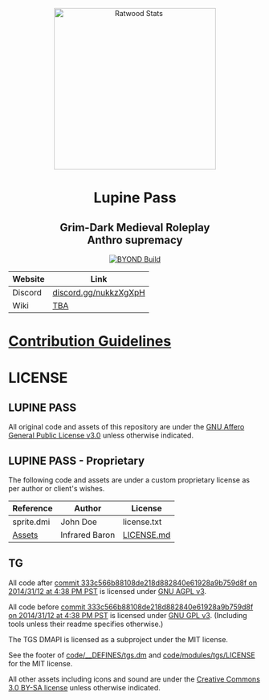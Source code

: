 
<p align="center">
 <img width="322px" src="https://i.postimg.cc/gJ3yV0Jv/ageofpsydon.png" align="center" alt="Ratwood Stats" />
 <h1 align="center">Lupine Pass</h1>
 <h2 align="center">Grim-Dark Medieval Roleplay<br>Anthro supremacy</h2>
</p>

<p align="center">
	<a href="https://github.com/Radioaction-Cyber/Age-of-Psydon/actions/workflows/ci_suite.yml">
      <img alt="BYOND Build" src="https://github.com/Radioaction-Cyber/Age-of-Psydon/actions/workflows/ci_suite.yml/badge.svg" />
    </a>
</p>

<div align="center">

| Website                   | Link                                           |
|---------------------------|------------------------------------------------|
| Discord          | [discord.gg/nukkzXgXpH](https://discord.gg/nukkzXgXpH) |
| Wiki                      | [TBA]() |

</div>


<h1>
	<a href="https://github.com/Radioaction-Cyber/Age-of-Psydon/blob/main/CONTRIBUTING.md">
		Contribution Guidelines
	</a>
</h1>


# LICENSE

## LUPINE PASS

All original code and assets of this repository are under the [GNU Affero General Public License v3.0](https://www.gnu.org/licenses/agpl-3.0.en.html) unless otherwise indicated.

## LUPINE PASS - Proprietary

The following code and assets are under a custom proprietary license as per author or client's wishes.

| Reference                                           | Author   |   License  |
|-----------------------------------------------------|----------|------------|
| sprite.dmi                                          | John Doe | license.txt|
| [Assets](https://github.com/Radioaction-Cyber/Age-of-Psydon/blob/main/icons/roguetown/clothing/licensed-infraredbaron)                                        | Infrared Baron | [LICENSE.md](https://github.com/Radioaction-Cyber/Age-of-Psydon/blob/main/icons/roguetown/clothing/licensed-infraredbaron/LICENSE.md)|


## TG

All code after [commit 333c566b88108de218d882840e61928a9b759d8f on 2014/31/12 at 4:38 PM PST](https://github.com/tgstation/tgstation/commit/333c566b88108de218d882840e61928a9b759d8f) is licensed under [GNU AGPL v3](https://www.gnu.org/licenses/agpl-3.0.html).

All code before [commit 333c566b88108de218d882840e61928a9b759d8f on 2014/31/12 at 4:38 PM PST](https://github.com/tgstation/tgstation/commit/333c566b88108de218d882840e61928a9b759d8f) is licensed under [GNU GPL v3](https://www.gnu.org/licenses/gpl-3.0.html).
(Including tools unless their readme specifies otherwise.)

The TGS DMAPI is licensed as a subproject under the MIT license.

See the footer of [code/__DEFINES/tgs.dm](./code/__DEFINES/tgs.dm) and [code/modules/tgs/LICENSE](./code/modules/tgs/LICENSE) for the MIT license.

All other assets including icons and sound are under the [Creative Commons 3.0 BY-SA license](https://creativecommons.org/licenses/by-sa/3.0/) unless otherwise indicated.

